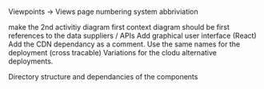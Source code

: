 Viewpoints -> Views
page numbering system
abbriviation

make the 2nd activitiy diagram first
context diagram should be first
references to the data suppliers / APIs
Add graphical user interface (React)
Add the CDN dependancy as a comment.
Use the same names for the deployment (cross tracable)
Variations for the clodu alternative deployments.

Directory structure and dependancies of the components
